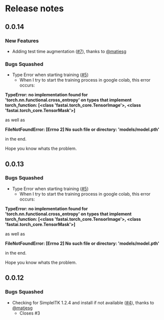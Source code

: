 # Release notes

<!-- do not remove -->

## 0.0.14

### New Features

- Adding test time augmentation ([#7](https://github.com/matjesg/deepflash2/pull/7)), thanks to [@matjesg](https://github.com/matjesg)

### Bugs Squashed

- Type Error when starting training ([#5](https://github.com/matjesg/deepflash2/issues/5))
  - When I try to start the training process in google colab, this error occurs:

**TypeError: no implementation found for 'torch.nn.functional.cross_entropy' on types that implement __torch_function__: [<class 'fastai.torch_core.TensorImage'>, <class 'fastai.torch_core.TensorMask'>]**

as well as 

**FileNotFoundError: [Errno 2] No such file or directory: 'models/model.pth'**

in the end.


Hope you know whats the problem.


## 0.0.13


### Bugs Squashed

- Type Error when starting training ([#5](https://github.com/matjesg/deepflash2/issues/5))
  - When I try to start the training process in google colab, this error occurs:

**TypeError: no implementation found for 'torch.nn.functional.cross_entropy' on types that implement __torch_function__: [<class 'fastai.torch_core.TensorImage'>, <class 'fastai.torch_core.TensorMask'>]**

as well as 

**FileNotFoundError: [Errno 2] No such file or directory: 'models/model.pth'**

in the end.


Hope you know whats the problem.


## 0.0.12


### Bugs Squashed

- Checking for SimpleITK 1.2.4 and install if not available ([#4](https://github.com/matjesg/deepflash2/pull/4)), thanks to [@matjesg](https://github.com/matjesg)
  - Closes #3

